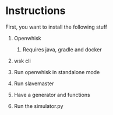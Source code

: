 # Instructions

First, you want to install the following stuff

1. Openwhisk
   1. Requires java, gradle and docker
2. wsk cli

1. Run openwhisk in standalone mode
2. Run slavemaster
3. Have a generator and functions
4. Run the simulator.py